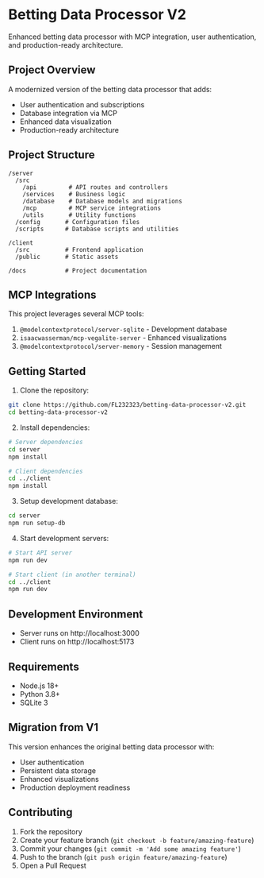 # Betting Data Processor V2

Enhanced betting data processor with MCP integration, user authentication, and production-ready architecture.

## Project Overview

A modernized version of the betting data processor that adds:
- User authentication and subscriptions
- Database integration via MCP
- Enhanced data visualization
- Production-ready architecture

## Project Structure

```
/server
  /src
    /api         # API routes and controllers
    /services    # Business logic
    /database    # Database models and migrations
    /mcp         # MCP service integrations
    /utils       # Utility functions
  /config       # Configuration files
  /scripts      # Database scripts and utilities

/client
  /src          # Frontend application
  /public       # Static assets

/docs           # Project documentation
```

## MCP Integrations

This project leverages several MCP tools:
1. `@modelcontextprotocol/server-sqlite` - Development database
2. `isaacwasserman/mcp-vegalite-server` - Enhanced visualizations
3. `@modelcontextprotocol/server-memory` - Session management

## Getting Started

1. Clone the repository:
```bash
git clone https://github.com/FL232323/betting-data-processor-v2.git
cd betting-data-processor-v2
```

2. Install dependencies:
```bash
# Server dependencies
cd server
npm install

# Client dependencies
cd ../client
npm install
```

3. Setup development database:
```bash
cd server
npm run setup-db
```

4. Start development servers:
```bash
# Start API server
npm run dev

# Start client (in another terminal)
cd ../client
npm run dev
```

## Development Environment

- Server runs on http://localhost:3000
- Client runs on http://localhost:5173

## Requirements

- Node.js 18+
- Python 3.8+
- SQLite 3

## Migration from V1

This version enhances the original betting data processor with:
- User authentication
- Persistent data storage
- Enhanced visualizations
- Production deployment readiness

## Contributing

1. Fork the repository
2. Create your feature branch (`git checkout -b feature/amazing-feature`)
3. Commit your changes (`git commit -m 'Add some amazing feature'`)
4. Push to the branch (`git push origin feature/amazing-feature`)
5. Open a Pull Request
